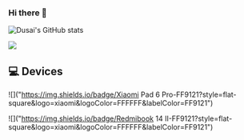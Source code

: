 ### Hi there 👋

<!--
**depaler/depaler** is a ✨ _special_ ✨ repository because its `README.md` (this file) appears on your GitHub profile.

Here are some ideas to get you started:

- 🔭 I’m currently working on ...
- 🌱 I’m currently learning ...
- 👯 I’m looking to collaborate on ...
- 🤔 I’m looking for help with ...
- 💬 Ask me about ...
- 📫 How to reach me: ...
- 😄 Pronouns: ...
- ⚡ Fun fact: ...
-->
![Dusai's GitHub stats](https://github-readme-stats.vercel.app/api?username=depaler&show_icons=true)

![](https://ys.himiku.com/rand/81612550.png)

## 💻 Devices

![]("https://img.shields.io/badge/Xiaomi Pad 6 Pro-FF9121?style=flat-square&logo=xiaomi&logoColor=FFFFFF&labelColor=FF9121")

![]("https://img.shields.io/badge/Redmibook 14 II-FF9121?style=flat-square&logo=xiaomi&logoColor=FFFFFF&labelColor=FF9121")
